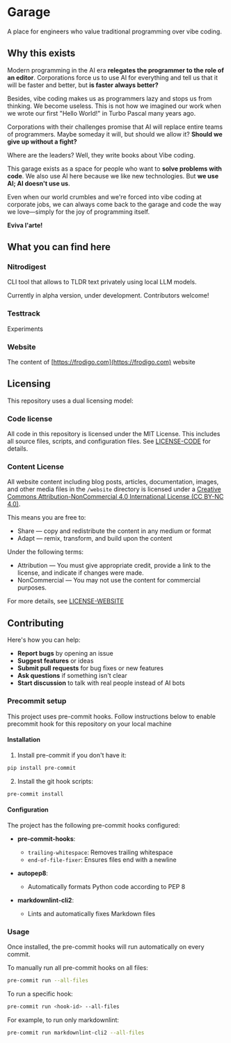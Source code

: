 # Garage

A place for engineers who value traditional programming over vibe coding.

## Why this exists

Modern programming in the AI ​​era **relegates the programmer to the role of an editor**. Corporations force us to use AI for everything and tell us that it will be faster and better, but **is faster always better?**

Besides, vibe coding makes us as programmers lazy and stops us from thinking. We become useless. This is not how we imagined our work when we wrote our first "Hello World!" in Turbo Pascal many years ago.

Corporations with their challenges promise that AI will replace entire teams of programmers. Maybe someday it will, but should we allow it? **Should we give up without a fight?**

Where are the leaders? Well, they write books about Vibe coding.

This garage exists as a space for people who want to **solve problems with code**. We also use AI here because we like new technologies. But **we use AI; AI doesn't use us**.

Even when our world crumbles and we're forced into vibe coding at corporate jobs, we can always come back to the garage and code the way we love—simply for the joy of programming itself.

**Eviva l'arte!**

## What you can find here

### Nitrodigest

CLI tool that allows to TLDR text privately using local LLM models.

Currently in alpha version, under development. Contributors welcome!

### Testtrack

Experiments

### Website

The content of [https://frodigo.com](https://frodigo.com) website

## Licensing

This repository uses a dual licensing model:

### Code license

All code in this repository is licensed under the MIT License. This includes all source files, scripts, and configuration files. See [LICENSE-CODE](LICENSE-CODE) for details.

### Content License

All website content including blog posts, articles, documentation, images, and other media files in the `/website` directory is licensed under a [Creative Commons Attribution-NonCommercial 4.0 International License (CC BY-NC 4.0)](https://creativecommons.org/licenses/by-nc/4.0/).

This means you are free to:

- Share — copy and redistribute the content in any medium or format
- Adapt — remix, transform, and build upon the content

Under the following terms:

- Attribution — You must give appropriate credit, provide a link to the license, and indicate if changes were made.
- NonCommercial — You may not use the content for commercial purposes.

For more details, see [LICENSE-WEBSITE](./website/LICENSE-WEBSITE)

## Contributing

Here's how you can help:

- **Report bugs** by opening an issue
- **Suggest features** or ideas
- **Submit pull requests** for bug fixes or new features
- **Ask questions** if something isn't clear
- **Start discussion** to talk with real people instead of AI bots

### Precommit setup

This project uses pre-commit hooks. Follow instructions below to enable precommit hook
for this repository on your local machine

#### Installation

1. Install pre-commit if you don't have it:

```bash
pip install pre-commit
```

2. Install the git hook scripts:

```bash
pre-commit install
```

#### Configuration

The project has the following pre-commit hooks configured:

- **pre-commit-hooks**:

  - `trailing-whitespace`: Removes trailing whitespace
  - `end-of-file-fixer`: Ensures files end with a newline

- **autopep8**:

  - Automatically formats Python code according to PEP 8

- **markdownlint-cli2**:
  - Lints and automatically fixes Markdown files

### Usage

Once installed, the pre-commit hooks will run automatically on every commit.

To manually run all pre-commit hooks on all files:

```bash
pre-commit run --all-files
```

To run a specific hook:

```bash
pre-commit run <hook-id> --all-files
```

For example, to run only markdownlint:

```bash
pre-commit run markdownlint-cli2 --all-files
```
